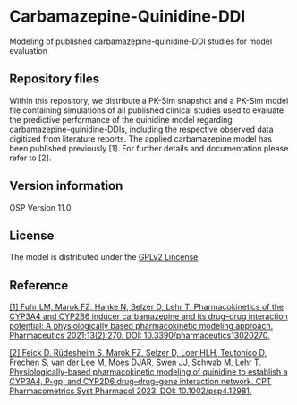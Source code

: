 # Carbamazepine-Quinidine-DDI
Modeling of published carbamazepine-quinidine-DDI studies for model evaluation

## Repository files
Within this repository, we distribute a PK-Sim snapshot and a PK-Sim model file containing simulations of all published clinical studies used to evaluate the predictive performance of the quinidine model regarding carbamazepine-quinidine-DDIs, including the respective observed data digitized from literature reports. The applied carbamazepine model has been published previously [1]. For further details and documentation please refer to [2].


## Version information

OSP Version 11.0

## License 
The model is distributed under the [GPLv2 Lincense](https://github.com/Open-Systems-Pharmacology/Suite/blob/develop/LICENSE).

## Reference
[[1] Fuhr LM, Marok FZ, Hanke N, Selzer D, Lehr T. Pharmacokinetics of the CYP3A4 and CYP2B6 inducer carbamazepine and its drug–drug interaction potential: A physiologically based pharmacokinetic modeling approach. Pharmaceutics 2021;13(2):270. DOI: 10.3390/pharmaceutics13020270.](https://www.ncbi.nlm.nih.gov/pmc/articles/PMC7922031/)

[[2] Feick D, Rüdesheim S, Marok FZ, Selzer D, Loer HLH, Teutonico D, Frechen S, van der Lee M, Moes DJAR, Swen JJ, Schwab M, Lehr T. Physiologically-based pharmacokinetic modeling of quinidine to establish a CYP3A4, P-gp, and CYP2D6 drug–drug–gene interaction network. CPT Pharmacometrics Syst Pharmacol 2023. DOI: 10.1002/psp4.12981.](https://ascpt.onlinelibrary.wiley.com/doi/10.1002/psp4.12981)
